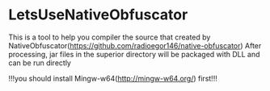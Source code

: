 # LetsUseNativeObfuscator
This is a tool to help you compiler the source that created by NativeObfuscator(https://github.com/radioegor146/native-obfuscator)
After processing, jar files in the superior directory will be packaged with DLL and can be run directly

!!!you should install Mingw-w64(http://mingw-w64.org/) first!!!
